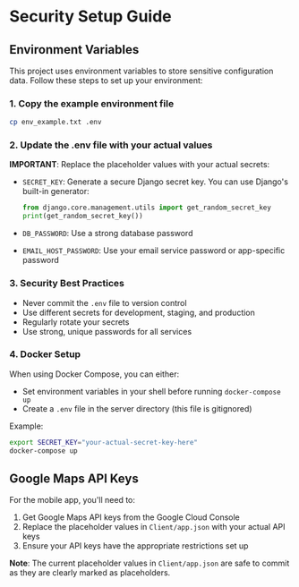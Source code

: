 # Security Setup Guide

## Environment Variables

This project uses environment variables to store sensitive configuration data. Follow these steps to set up your environment:

### 1. Copy the example environment file
```bash
cp env_example.txt .env
```

### 2. Update the .env file with your actual values

**IMPORTANT**: Replace the placeholder values with your actual secrets:

- `SECRET_KEY`: Generate a secure Django secret key. You can use Django's built-in generator:
  ```python
  from django.core.management.utils import get_random_secret_key
  print(get_random_secret_key())
  ```

- `DB_PASSWORD`: Use a strong database password
- `EMAIL_HOST_PASSWORD`: Use your email service password or app-specific password

### 3. Security Best Practices

- Never commit the `.env` file to version control
- Use different secrets for development, staging, and production
- Regularly rotate your secrets
- Use strong, unique passwords for all services

### 4. Docker Setup

When using Docker Compose, you can either:
- Set environment variables in your shell before running `docker-compose up`
- Create a `.env` file in the server directory (this file is gitignored)

Example:
```bash
export SECRET_KEY="your-actual-secret-key-here"
docker-compose up
```

## Google Maps API Keys

For the mobile app, you'll need to:

1. Get Google Maps API keys from the Google Cloud Console
2. Replace the placeholder values in `Client/app.json` with your actual API keys
3. Ensure your API keys have the appropriate restrictions set up

**Note**: The current placeholder values in `Client/app.json` are safe to commit as they are clearly marked as placeholders.
